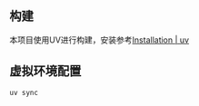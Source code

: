## 构建

本项目使用UV进行构建，安装参考[Installation | uv](https://docs.astral.sh/uv/getting-started/installation/)

## 虚拟环境配置

```
uv sync
```

